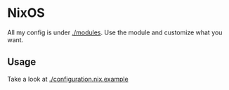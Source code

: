 # NixOS

All my config is under [./modules](./modules). Use the module and customize what
you want.

## Usage

Take a look at [./configuration.nix.example](./configuration.nix.example)
